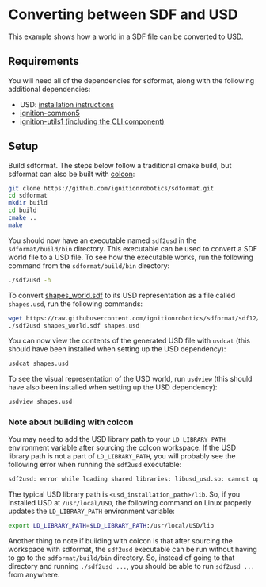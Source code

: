 # Converting between SDF and USD

This example shows how a world in a SDF file can be converted to [USD](https://graphics.pixar.com/usd/release/index.html).

## Requirements

You will need all of the dependencies for sdformat, along with the following additional dependencies:
* USD: [installation instructions](https://github.com/PixarAnimationStudios/USD/blob/release/README.md#getting-and-building-the-code)
* [ignition-common5](https://github.com/ignitionrobotics/ign-common)
* [ignition-utils1 (including the CLI component)](https://github.com/ignitionrobotics/ign-utils)

## Setup

Build sdformat. The steps below follow a traditional cmake build, but sdformat
can also be built with [colcon](https://colcon.readthedocs.io/en/released/index.html):
```bash
git clone https://github.com/ignitionrobotics/sdformat.git
cd sdformat
mkdir build
cd build
cmake ..
make
```

You should now have an executable named `sdf2usd` in the `sdformat/build/bin` directory.
This executable can be used to convert a SDF world file to a USD file.
To see how the executable works, run the following command from the `sdformat/build/bin` directory:
```bash
./sdf2usd -h
```

To convert [shapes_world.sdf](https://github.com/ignitionrobotics/sdformat/blob/sdf12/test/sdf/shapes_world.sdf) to its USD representation as a file called `shapes.usd`, run the following commands:

```bash
wget https://raw.githubusercontent.com/ignitionrobotics/sdformat/sdf12/test/sdf/shapes_world.sdf
./sdf2usd shapes_world.sdf shapes.usd
```

You can now view the contents of the generated USD file with `usdcat` (this should have been installed when setting up the USD dependency):
```bash
usdcat shapes.usd
```

To see the visual representation of the USD world, run `usdview` (this should have also been installed when setting up the USD dependency):
```bash
usdview shapes.usd
```

### Note about building with colcon
You may need to add the USD library path to your `LD_LIBRARY_PATH` environment variable after sourcing the colcon workspace.
If the USD library path is not a part of `LD_LIBRARY_PATH`, you will probably see the following error when running the `sdf2usd` executable:
```bash
sdf2usd: error while loading shared libraries: libusd_usd.so: cannot open shared object file: No such file or directory
```
The typical USD library path is `<usd_installation_path>/lib`.
So, if you installed USD at `/usr/local/USD`, the following command on Linux properly updates the `LD_LIBRARY_PATH` environment variable:
```bash
export LD_LIBRARY_PATH=$LD_LIBRARY_PATH:/usr/local/USD/lib
```

Another thing to note if building with colcon is that after sourcing the workspace with sdformat,
the `sdf2usd` executable can be run without having to go to the `sdformat/build/bin` directory.
So, instead of going to that directory and running `./sdf2usd ...`, you should be able to run `sdf2usd ...` from anywhere.
